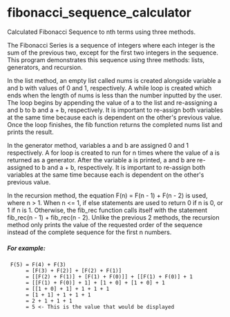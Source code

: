 # fibonacci_sequence_calculator
Calculated Fibonacci Sequence to nth terms using three methods.

The Fibonacci Series is a sequence of integers where each integer is the sum of the previous two, except for the first two integers in the sequence. This program demonstrates this sequence using three methods: lists, generators, and recursion.

In the list method, an empty list called nums is created alongside variable a and b with values of 0 and 1, respectively. A while loop is created which ends when the length of nums is less than the number inputted by the user. The loop begins by appending the value of a to the list and re-assigning a and b to b and a + b, respectively. It is important to re-assign both variables at the same time because each is dependent on the other's previous value. Once the loop finishes, the fib function returns the completed nums list and prints the result.

In the generator method, variables a and b are assigned 0 and 1 respectively. A for loop is created to run for n times where the value of a is returned as a generator. After the variable a is printed, a and b are re-assigned to b and a + b, respectively. It is important to re-assign both variables at the same time because each is dependent on the other's previous value.

In the recursion method, the equation F(n) = F(n - 1) + F(n - 2) is used, where n > 1. When n <= 1, if else statements are used to return 0 if n is 0, or 1 if n is 1. Otherwise, the fib_rec function calls itself with the statement fib_rec(n - 1) + fib_rec(n - 2). Unlike the previous 2 methods, the recursion method only prints the value of the requested order of the sequence instead of the complete sequence for the first n numbers.
##### For example:
```
 F(5) = F(4) + F(3)
      = [F(3) + F(2)] + [F(2) + F(1)]
      = [[F(2) + F(1)] + [F(1) + F(0)]] + [[F(1) + F(0)] + 1
      = [[F(1) + F(0)] + 1] + [1 + 0] + [1 + 0] + 1
      = [[1 + 0] + 1] + 1 + 1 + 1
      = [1 + 1] + 1 + 1 + 1
      = 2 + 1 + 1 + 1
      = 5 <- This is the value that would be displayed
